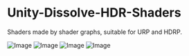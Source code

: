 # Unity-Dissolve-HDR-Shaders
Shaders made by shader graphs, suitable for URP and HDRP.

![Image](https://github.com/UxxHans/Unity-Dissolve-HDR-Shaders/blob/main/Pictures/1.gif)
![Image](https://github.com/UxxHans/Unity-Dissolve-HDR-Shaders/blob/main/Pictures/2.gif)
![Image](https://github.com/UxxHans/Unity-Dissolve-HDR-Shaders/blob/main/Pictures/3.gif)
![Image](https://github.com/UxxHans/Unity-Dissolve-HDR-Shaders/blob/main/Pictures/4.gif)
